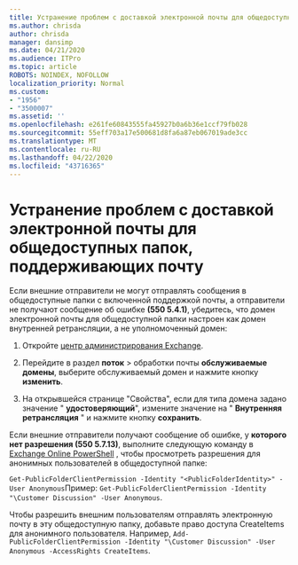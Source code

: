 ```yaml
---
title: Устранение проблем с доставкой электронной почты для общедоступных папок, поддерживающих почту
ms.author: chrisda
author: chrisda
manager: dansimp
ms.date: 04/21/2020
ms.audience: ITPro
ms.topic: article
ROBOTS: NOINDEX, NOFOLLOW
localization_priority: Normal
ms.custom:
- "1956"
- "3500007"
ms.assetid: ''
ms.openlocfilehash: e261fe60843555fa45927b0a6b36e1ccf79fb028
ms.sourcegitcommit: 55eff703a17e500681d8fa6a87eb067019ade3cc
ms.translationtype: MT
ms.contentlocale: ru-RU
ms.lasthandoff: 04/22/2020
ms.locfileid: "43716365"
---
```

# <a name="fix-email-delivery-issues-to-mail-enabled-public-folders"></a>Устранение проблем с доставкой электронной почты для общедоступных папок, поддерживающих почту

Если внешние отправители не могут отправлять сообщения в общедоступные папки с включенной поддержкой почты, а отправители не получают сообщение об ошибке **(550 5.4.1)**, убедитесь, что домен электронной почты для общедоступной папки настроен как домен внутренней ретрансляции, а не уполномоченный домен:

1. Откройте [центр администрирования Exchange](https://docs.microsoft.com/Exchange/exchange-admin-center).

2. Перейдите в раздел **поток** \> обработки почты **обслуживаемые домены**, выберите обслуживаемый домен и нажмите кнопку **изменить**.

3. На открывшейся странице "Свойства", если для типа домена задано значение " **удостоверяющий**", измените значение на " **Внутренняя ретрансляция** " и нажмите кнопку **сохранить**.

Если внешние отправители получают сообщение об ошибке, у **которого нет разрешения (550 5.7.13)**, выполните следующую команду в [Exchange Online PowerShell](https://docs.microsoft.com/powershell/exchange/exchange-online/connect-to-exchange-online-powershell/connect-to-exchange-online-powershell) , чтобы просмотреть разрешения для анонимных пользователей в общедоступной папке:

`Get-PublicFolderClientPermission -Identity "<PublicFolderIdentity>" -User Anonymous`Пример: `Get-PublicFolderClientPermission -Identity "\Customer Discussion" -User Anonymous`.

Чтобы разрешить внешним пользователям отправлять электронную почту в эту общедоступную папку, добавьте право доступа CreateItems для анонимного пользователя. Например, `Add-PublicFolderClientPermission -Identity "\Customer Discussion" -User Anonymous -AccessRights CreateItems`.
